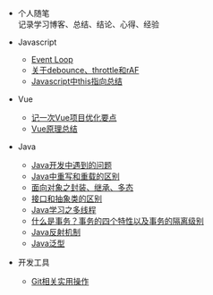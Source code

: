 - 个人随笔    
  记录学习博客、总结、结论、心得、经验


- Javascript
  - [Event Loop](Javascript/event-loop)
  - [关于debounce、throttle和rAF](Javascript/debounce-throttle-requestAnimationFrame)
  - [Javascript中this指向总结](Javascript/js-this)

- Vue
  - [记一次Vue项目优化要点](Vue/project-optimization)
  - [Vue原理总结](Vue/vue-summary)
  
- Java
  - [Java开发中遇到的问题](Java/java-knowledge-point)
  - [Java中重写和重载的区别](Java/override&overloading)
  - [面向对象之封装、继承、多态](Java/object-oriented-features)
  - [接口和抽象类的区别](Java/interface&abstract)
  - [Java学习之多线程](Java/thread)
  - [什么是事务？事务的四个特性以及事务的隔离级别](Java/transaction)
  - [Java反射机制](Java/reflection)
  - [Java泛型](Java/generics)
 
- 开发工具
  - [Git相关实用操作](dev-tools/git)


[^_^]:备注下该文档网站搭建工具[docsify](https://docsify.js.org/#/quickstart)
